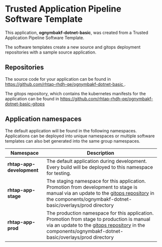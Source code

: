 # Trusted Application Pipeline Software Template

This application, **ognymbakf-dotnet-basic**, was created from a Trusted Application Pipeline Software Template.

The software templates create a new source and gitops deployment repositories with a sample source application. 

## Repositories

The source code for your application can be found in [https://github.com/rhtap-rhdh-qe/ognymbakf-dotnet-basic ](https://github.com/rhtap-rhdh-qe/ognymbakf-dotnet-basic ).
 
The gitops repository, which contains the kubernetes manifests for the application can be found in 
[https://github.com/rhtap-rhdh-qe/ognymbakf-dotnet-basic-gitops ](https://github.com/rhtap-rhdh-qe/ognymbakf-dotnet-basic-gitops ) 

## Application namespaces 

The default application will be found in the following namespaces. Applications can be deployed into unique namespaces or multiple software templates can also bet generated into the same group namespaces.  

|  Namespace   |  Description   |  
| -------- | -------- |   
| **rhtap-app-development** | The default application during development. Every build will be deployed to this namespace for testing. | 
| **rhtap-app-stage** | The staging namespace for this application. Promotion from development to stage is manual via an update to the [gitops repository](https://github.com/rhtap-rhdh-qe/ognymbakf-dotnet-basic-gitops ) in the components/ognymbakf-dotnet-basic/overlays/prod directory |  
| **rhtap-app-prod** | The production namespace for this application. Promotion from stage to production is manual via an update to the [gitops repository](https://github.com/rhtap-rhdh-qe/ognymbakf-dotnet-basic-gitops ) in the components/ognymbakf-dotnet-basic/overlays/prod directory | 